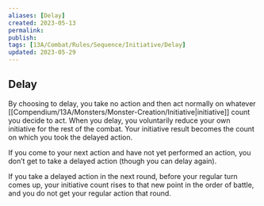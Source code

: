 ```yaml
---
aliases: [Delay]
created: 2023-05-13
permalink: 
publish: 
tags: [13A/Combat/Rules/Sequence/Initiative/Delay]
updated: 2023-05-29
---
```


## Delay

By choosing to delay, you take no action and then act normally on whatever [[Compendium/13A/Monsters/Monster-Creation/Initiative|initiative]] count you decide to act. When you delay, you voluntarily reduce your own initiative for the rest of the combat. Your initiative result becomes the count on which you took the delayed action.

If you come to your next action and have not yet performed an action, you don’t get to take a delayed action (though you can delay again).

If you take a delayed action in the next round, before your regular turn comes up, your initiative count rises to that new point in the order of battle, and you do not get your regular action that round.
